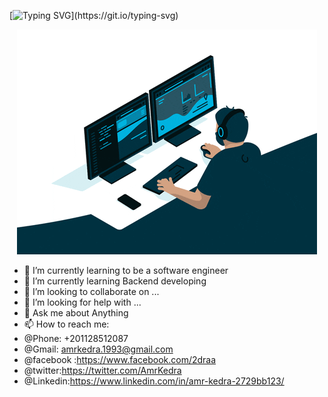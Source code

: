 [![Typing SVG](https://readme-typing-svg.demolab.com?font=Fira+Code&pause=1000&color=5DA1F7&width=435&lines=Hi%2C+I'm+Amr+%2C+an+Embeded+Developer.;i'm+in+a+continues+jorney+to+learn.)](https://git.io/typing-svg)

<center><img src="https://github.com/EmediongFrancis/EmediongFrancis/blob/main/giphy.gif"/></center>

- 🔭 I’m currently learning to be a software engineer
- 🌱 I’m currently learning Backend developing
- 👯 I’m looking to collaborate on ...
- 🤔 I’m looking for help with ...
- 💬 Ask me about Anything
- 📫 How to reach me:
- @Phone: +201128512087
- @Gmail: amrkedra.1993@gmail.com
- @facebook :https://www.facebook.com/2draa
- @twitter:https://twitter.com/AmrKedra
- @Linkedin:https://www.linkedin.com/in/amr-kedra-2729bb123/
